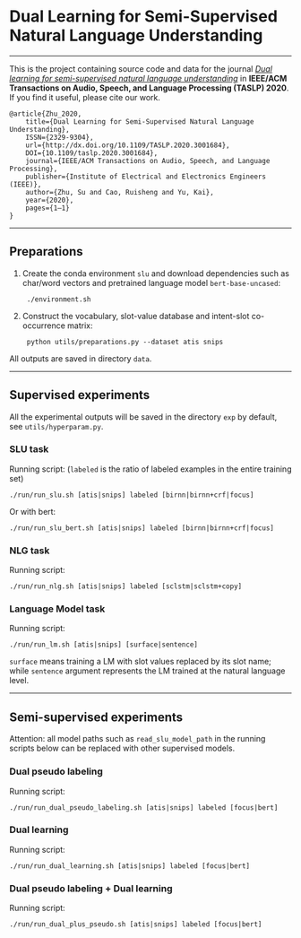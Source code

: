 # Dual Learning for Semi-Supervised Natural Language Understanding

----

This is the project containing source code and data for the journal [*Dual learning for semi-supervised natural language understanding*](https://arxiv.org/abs/2004.12299) in **IEEE/ACM Transactions on Audio, Speech, and Language Processing (TASLP) 2020**. If you find it useful, please cite our work.

    @article{Zhu_2020,
        title={Dual Learning for Semi-Supervised Natural Language Understanding},
        ISSN={2329-9304},
        url={http://dx.doi.org/10.1109/TASLP.2020.3001684},
        DOI={10.1109/taslp.2020.3001684},
        journal={IEEE/ACM Transactions on Audio, Speech, and Language Processing},
        publisher={Institute of Electrical and Electronics Engineers (IEEE)},
        author={Zhu, Su and Cao, Ruisheng and Yu, Kai},
        year={2020},
        pages={1–1}
    }

----

## Preparations

1. Create the conda environment `slu` and download dependencies such as char/word vectors and pretrained language model `bert-base-uncased`:

        ./environment.sh

2. Construct the vocabulary, slot-value database and intent-slot co-occurrence matrix:

        python utils/preparations.py --dataset atis snips

All outputs are saved in directory `data`.

----

## Supervised experiments

All the experimental outputs will be saved in the directory `exp` by default, see `utils/hyperparam.py`.

### SLU task

Running script: (`labeled` is the ratio of labeled examples in the entire training set)

    ./run/run_slu.sh [atis|snips] labeled [birnn|birnn+crf|focus]

Or with bert:

    ./run/run_slu_bert.sh [atis|snips] labeled [birnn|birnn+crf|focus]

### NLG task

Running script:

    ./run/run_nlg.sh [atis|snips] labeled [sclstm|sclstm+copy]

### Language Model task

Running script:

    ./run/run_lm.sh [atis|snips] [surface|sentence]

`surface` means training a LM with slot values replaced by its slot name; while `sentence` argument represents the LM trained at the natural language level.

----

## Semi-supervised experiments

Attention: all model paths such as `read_slu_model_path` in the running scripts below can be replaced with other supervised models.

### Dual pseudo labeling

Running script:

    ./run/run_dual_pseudo_labeling.sh [atis|snips] labeled [focus|bert]

### Dual learning

Running script:

    ./run/run_dual_learning.sh [atis|snips] labeled [focus|bert]

### Dual pseudo labeling + Dual learning

Running script:

    ./run/run_dual_plus_pseudo.sh [atis|snips] labeled [focus|bert]

